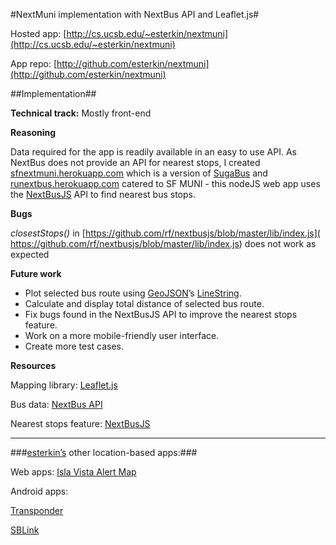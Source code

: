 #NextMuni implementation with NextBus API and Leaflet.js#



Hosted app: [http://cs.ucsb.edu/~esterkin/nextmuni](http://cs.ucsb.edu/~esterkin/nextmuni)

App repo: [http://github.com/esterkin/nextmuni](http://github.com/esterkin/nextmuni)



##Implementation##


**Technical track:** Mostly front-end

**Reasoning** 

Data required for the app is readily available in an easy to use API. As NextBus does not provide an API for nearest stops, I created [sfnextmuni.herokuapp.com](http://sfnextmuni.herokuapp.com) which is a version of [SugaBus](https://github.com/rf/sugabus) and [runextbus.herokuapp.com](http://runextbus.herokuapp.com) catered to SF MUNI - this nodeJS web app uses the [NextBusJS](https://github.com/rf/nextbusjs) API to find nearest bus stops.

**Bugs**

*closestStops()* in [https://github.com/rf/nextbusjs/blob/master/lib/index.js]( https://github.com/rf/nextbusjs/blob/master/lib/index.js) does not work as expected 

**Future work**

* Plot selected bus route using [GeoJSON](http://en.wikipedia.org/wiki/GeoJSON)’s [LineString](http://leafletjs.com/examples/geojson.html).
* Calculate and display total distance of selected bus route.
* Fix bugs found in the NextBusJS API to improve the nearest stops feature. 
* Work on a more mobile-friendly user interface. 
* Create more test cases. 

**Resources** 

Mapping library: [Leaflet.js](http://leafletjs.com)  

Bus data: [NextBus API]( http://www.nextbus.com/xmlFeedDocs/NextBusXMLFeed.pdf) 

Nearest stops feature: [NextBusJS](https://github.com/rf/nextbusjs) 



***


###[esterkin’s](http://github.com/esterkin) other location-based apps:###



Web apps: [Isla Vista Alert Map]( http://ivalertmap.appspot.com)


Android apps:

[Transponder](https://play.google.com/store/apps/details?id=com.transponderapp)

[SBLink](https://play.google.com/store/apps/details?id=sblink.app) 





